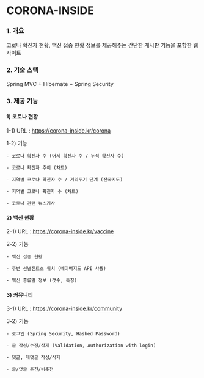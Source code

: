 # CORONA-INSIDE

### 1. 개요

  코로나 확진자 현황, 백신 접종 현황 정보를 제공해주는 간단한 게시판 기능을 포함한 웹 사이트
  
### 2. 기술 스택
  
  Spring MVC + Hibernate + Spring Security
  
### 3. 제공 기능

#### 1) 코로나 현황
  
  1-1) URL : https://corona-inside.kr/corona 
    
  1-2) 기능
    
    - 코로나 확진자 수 (어제 확진자 수 / 누적 확진자 수)
      
    - 코로나 확진자 추이 (차트)
      
    - 지역별 코로나 확진자 수 / 거리두기 단계 (전국지도)
      
    - 지역별 코로나 확진자 수 (차트)
      
    - 코로나 관련 뉴스기사 
      
#### 2) 백신 현황
  
  2-1) URL : https://corona-inside.kr/vaccine
    
  2-2) 기능
    
    - 백신 접종 현황
      
    - 주변 선별진료소 위치 (네이버지도 API 사용)
      
    - 백신 종류별 정보 (갯수, 특징)
      
#### 3) 커뮤니티
  
  3-1) URL : https://corona-inside.kr/community
  
  3-2) 기능
  
    - 로그인 (Spring Security, Hashed Password)
    
    - 글 작성/수정/삭제 (Validation, Authorization with login)
    
    - 댓글, 대댓글 작성/삭제
    
    - 글/댓글 추천/비추천
    
